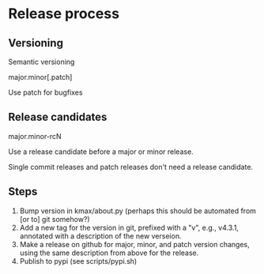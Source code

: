 # Release process

## Versioning

Semantic versioning

major.minor[.patch]

Use patch for bugfixes

## Release candidates

major.minor-rcN

Use a release candidate before a major or minor release.

Single commit releases and patch releases don't need a release candidate.

## Steps

1. Bump version in kmax/about.py (perhaps this should be automated from [or to] git somehow?)
2. Add a new tag for the version in git, prefixed with a "v", e.g., v4.3.1, annotated with a description of the new verseion.
3. Make a release on github for major, minor, and patch version changes, using the same description from above for the release.
4. Publish to pypi (see scripts/pypi.sh)
